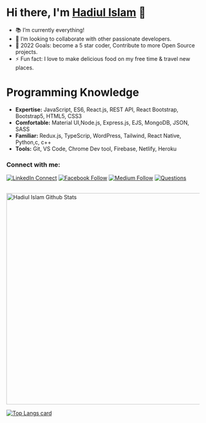 # Hi there, I'm  [Hadiul Islam][website] 👋

- 📚 I’m currently everything!
- 👯 I’m looking to collaborate with other passionate developers.
- 🥅 2022 Goals: become a 5 star coder, Contribute to more Open Source projects.
- ⚡ Fun fact: I love to make delicious food on my free time & travel new places.

# Programming Knowledge

- <strong>Expertise:</strong> JavaScript, ES6, React.js, REST API, React Bootstrap, Bootstrap5, HTML5, CSS3 
- <strong>Comfortable:</strong> Material UI,Node.js, Express.js, EJS, MongoDB, JSON, SASS
- <strong>Familiar:</strong> Redux.js, TypeScrip, WordPress, Tailwind, React Native, Python,c, c++
- <strong>Tools:</strong> Git, VS Code, Chrome Dev tool, Firebase, Netlify, Heroku

### Connect with me:

[![LinkedIn Connect](https://img.shields.io/badge/%20-Connect-black?color=14171A&labelColor=212121&logo=linkedin&logoColor=ffffff)](https://www.linkedin.com/in/hadiul/) 
[![Facebook Follow](https://img.shields.io/badge/%20-Follow-black?color=14171A&labelColor=1976d2&logo=facebook&logoColor=ffffff)](https://www.facebook.com/hadiulislam.official) 
[![Medium Follow](https://img.shields.io/badge/%20-Follow-black?color=14171A&labelColor=1976d2&logo=medium&logoColor=ffffff)](https://medium.com/@hadiul-islam) 
[![Questions](https://img.shields.io/badge/%20-Questions-black?color=14171A&labelColor=fff&logo=stackoverflow&logoColor=0c0d0e26)](https://stackoverflow.com/users/14697411/hadiul-islam?tab=profile)

<br />
<img width="550px" alt="Hadiul Islam Github Stats"  src="https://github-readme-stats.vercel.app/api?username=hadiul-islam&show_icons=true"/>

[![Top Langs card](https://github-readme-stats.vercel.app/api/top-langs/?username=hadiul-islam&card_width=550)](https://github.com/hadiul-islam/hadiul-islam)




[website]: https://hadiul-islam.web.app/
[twitter]: https://twitter.com/hadiul_official
[linkedin]: https://linkedin.com/hadiul
[webdevplaylist]: https://hadiul-islam.web.app/
[jsplaylist]: https://hadiul-islam.web.app/
[cssplaylist]: https://hadiul-islam.web.app/
[reactplaylist]: https://hadiul-islam.web.app/
[M E R N]: https://www.mongodb.com/mern-stack
